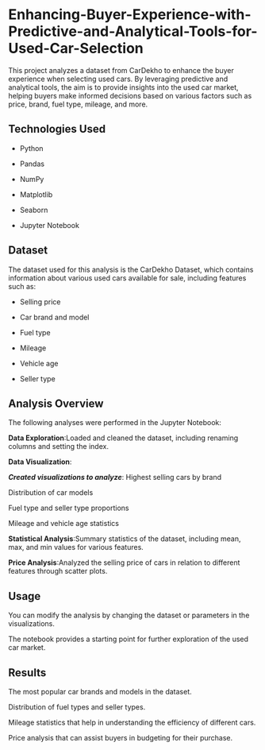 # Enhancing-Buyer-Experience-with-Predictive-and-Analytical-Tools-for-Used-Car-Selection
This project analyzes a dataset from CarDekho to enhance the buyer experience when selecting used cars. By leveraging predictive and analytical tools, the aim is to provide insights into the used car market, helping buyers make informed decisions based on various factors such as price, brand, fuel type, mileage, and more.
## Technologies Used
- Python

- Pandas

- NumPy

- Matplotlib

- Seaborn

- Jupyter Notebook
## Dataset
The dataset used for this analysis is the CarDekho Dataset, which contains information about various used cars available for sale, including features such as:

- Selling price

- Car brand and model

- Fuel type

- Mileage

- Vehicle age

- Seller type
## Analysis Overview
The following analyses were performed in the Jupyter Notebook:

**Data Exploration**:Loaded and cleaned the dataset, including renaming columns and setting the index.

**Data Visualization**:

***Created visualizations to analyze***:
Highest selling cars by brand

Distribution of car models

Fuel type and seller type proportions

Mileage and vehicle age statistics

**Statistical Analysis**:Summary statistics of the dataset, including mean, max, and min values for various features.

**Price Analysis**:Analyzed the selling price of cars in relation to different features through scatter plots.
## Usage
You can modify the analysis by changing the dataset or parameters in the visualizations. 

The notebook provides a starting point for further exploration of the used car market.

## Results
The most popular car brands and models in the dataset.

Distribution of fuel types and seller types.

Mileage statistics that help in understanding the efficiency of different cars.

Price analysis that can assist buyers in budgeting for their purchase.

